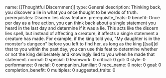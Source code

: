 name: [[Thoughtful Discernment]]
type: General
description: Thinking back, you discover a lie in what you once thought to be words of truth.
prerequisites: Discern lies class feature.
prerequisite_feats: 0
benefit: Once per day as a free action, you can think back about a single statement you heard in the last day and determine if it was a lie. This acts like the discern lies spell, but instead of affecting a creature, it affects a single statement a creature has made. For example, if the king told you, "My daughter is in the monster's dungeon" before you left to find her, as long as the king [[sai]]d that to you within the past day, you can use this feat to determine whether or not the king deliberately and knowingly lied to you when he made that statement.
normal: 0
special: 0
teamwork: 0
critical: 0
grit: 0
style: 0
performance: 0
racial: 0
companion_familiar: 0
race_name: 0
note: 0
goal: 0
completion_benefit: 0
multiples: 0
suggested_traits: 0
